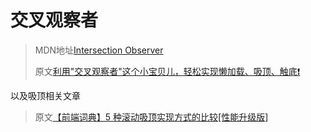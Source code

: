 # 交叉观察者

>MDN地址[Intersection Observer](https://developer.mozilla.org/zh-CN/docs/Web/API/IntersectionObserver)
>
>原文[利用"交叉观察者"这个小宝贝儿，轻松实现懒加载、吸顶、触底❗](https://juejin.im/post/5d665133e51d4561c83e7c83)

以及吸顶相关文章

>原文[【前端词典】5 种滚动吸顶实现方式的比较[性能升级版]](https://juejin.im/post/5caa0c2d51882543fa41e478)

